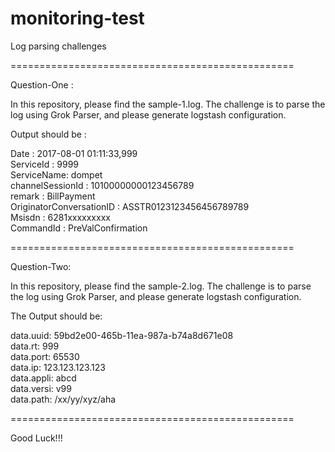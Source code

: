 # monitoring-test

Log parsing challenges

=================================================

Question-One :

In this repository, please find the sample-1.log.
The challenge is to parse the log using Grok Parser, and please generate logstash configuration.

Output should be :

 Date : 2017-08-01 01:11:33,999<br/>
 ServiceId : 9999<br/>
 ServiceName: dompet<br/>
 channelSessionId : 10100000000123456789<br/>
 remark : BillPayment<br/>
 OriginatorConversationID : ASSTR0123123456456789789<br/>
 Msisdn : 6281xxxxxxxxx<br/>
 CommandId : PreValConfirmation<br/>


=================================================

Question-Two:

In this repository, please find the sample-2.log.
The challenge is to parse the log using Grok Parser, and please generate logstash configuration.

The Output should be:

 data.uuid: 59bd2e00-465b-11ea-987a-b74a8d671e08<br/>
 data.rt: 999<br/>
 data.port: 65530<br/>
 data.ip: 123.123.123.123<br/>
 data.appli: abcd<br/>
 data.versi: v99<br/>
 data.path: /xx/yy/xyz/aha<br/>


=================================================

Good Luck!!!

